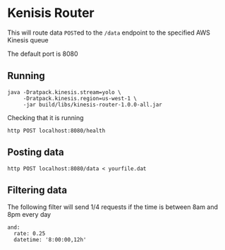 Kenisis Router
==============

This will route data `POST`ed to the `/data` endpoint to the specified AWS Kinesis queue

The default port is 8080

Running
-------

    java -Dratpack.kinesis.stream=yolo \
         -Dratpack.kinesis.region=us-west-1 \
         -jar build/libs/kinesis-router-1.0.0-all.jar

Checking that it is running

    http POST localhost:8080/health

Posting data
------------

    http POST localhost:8080/data < yourfile.dat

Filtering data
--------------

The following filter will send 1/4 requests if the time is between 8am and 8pm every day

    and:
      rate: 0.25
      datetime: '8:00:00,12h'

